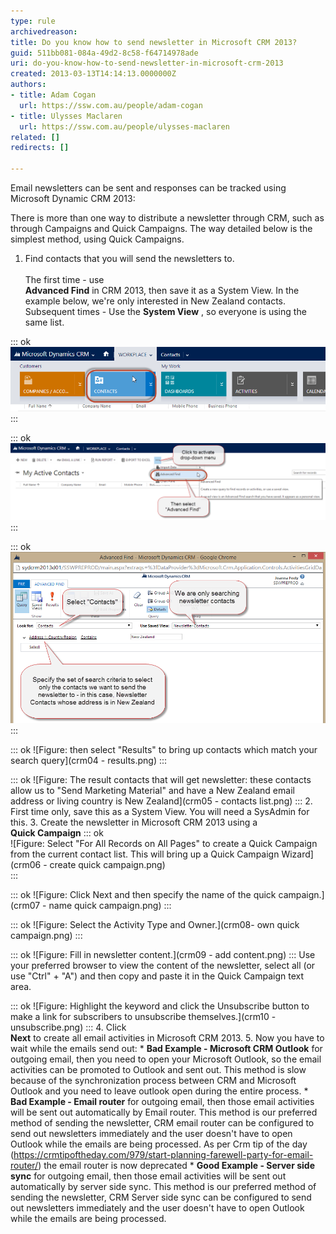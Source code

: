 ```yaml
---
type: rule
archivedreason: 
title: Do you know how to send newsletter in Microsoft CRM 2013?
guid: 511bb081-084a-49d2-8c58-f64714978ade
uri: do-you-know-how-to-send-newsletter-in-microsoft-crm-2013
created: 2013-03-13T14:14:13.0000000Z
authors:
- title: Adam Cogan
  url: https://ssw.com.au/people/adam-cogan
- title: Ulysses Maclaren
  url: https://ssw.com.au/people/ulysses-maclaren
related: []
redirects: []

---
```


Email newsletters can be sent and responses can be tracked using Microsoft Dynamic CRM 2013:

<!--endintro-->

There is more than one way to distribute a newsletter through CRM, such as through Campaigns and Quick Campaigns. The way detailed below is the simplest method, using Quick Campaigns.

1. Find contacts that you will send the newsletters to. <br>      
The first time - use <br>       **Advanced Find** in CRM 2013, then save it as a System View. In the example below, we're only interested in New Zealand contacts.
Subsequent times - Use the  **System View** , so everyone is using the same list.

::: ok
![Figure: From the CRM home screen, hover your mouse over “Workplace”, and then click “Contacts” in the menu that drops down](crm01.png)
:::

::: ok
![Figure: From the “Activities” page, click “…” | “Advanced Find”. This will activate a pop-up.](crm02.png)
:::

::: ok
![Figure: Select Contacts at Look For and specify a set of criteria to search for newsletter contacts](crm03.png)
:::

::: ok
![Figure: then select "Results" to bring up contacts which match your search query](crm04 - results.png)
:::

::: ok
![Figure: The result contacts that will get newsletter: these contacts allow us to "Send Marketing Material" and have a New Zealand email address or living country is New Zealand](crm05 - contacts list.png)
:::
2. First time only, save this as a System View. You will need a SysAdmin for this.
3. Create the newsletter in Microsoft CRM 2013 using a <br>             **Quick Campaign** 
::: ok  
![Figure: Select "For All Records on All Pages" to create a Quick Campaign from the current contact list. This will bring up a Quick Campaign Wizard](crm06 - create quick campaign.png)  
:::

::: ok
![Figure: Click Next and then specify the name of the quick campaign.](crm07 - name quick campaign.png)
:::

::: ok
![Figure: Select the Activity Type and Owner.](crm08- own quick campaign.png)
:::

::: ok
![Figure: Fill in newsletter content.](crm09 - add content.png)
:::
    Use your preferred browser to view the content of the newsletter, select all (or use "Ctrl" + "A") and then copy and paste it in the Quick Campaign text area.

::: ok
![Figure: Highlight the keyword and click the Unsubscribe button to make a link for subscribers to unsubscribe themselves.](crm10 - unsubscribe.png)
:::
4. Click <br>             **Next** to create all email activities in Microsoft CRM 2013.
5. Now you have to wait while the emails send out:
    * **Bad Example - Microsoft CRM Outlook** for outgoing email, then you need to open your Microsoft Outlook, so the email activities can be promoted to Outlook and sent out. This method is slow because of the synchronization process between CRM and Microsoft Outlook and you need to leave outlook open during the entire process.
    * **Bad Example - Email router** for outgoing email, then those email activities will be sent out automatically by Email router. This method is our preferred method of sending the newsletter, CRM email router can be configured to send out newsletters immediately and the user doesn't have to open Outlook while the emails are being processed. As per Crm tip of the day (https://crmtipoftheday.com/979/start-planning-farewell-party-for-email-router/) the email router is now deprecated
    * **Good Example - Server side sync** for outgoing email, then those email activities will be sent out automatically by server side sync. This method is our preferred method of sending the newsletter, CRM Server side sync can be configured to send out newsletters immediately and the user doesn't have to open Outlook while the emails are being processed.
